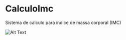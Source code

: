 # CalculoImc
Sistema de calculo para índice de massa corporal (IMC)

![Alt Text](https://github.com/vitorcguedes/CalculoImc/raw/master/bin/Image/fundosite.jpg)
